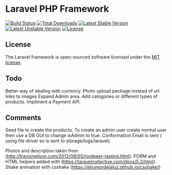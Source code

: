 # Laravel PHP Framework

[![Build Status](https://travis-ci.org/laravel/framework.svg)](https://travis-ci.org/laravel/framework)
[![Total Downloads](https://poser.pugx.org/laravel/framework/d/total.svg)](https://packagist.org/packages/laravel/framework)
[![Latest Stable Version](https://poser.pugx.org/laravel/framework/v/stable.svg)](https://packagist.org/packages/laravel/framework)
[![Latest Unstable Version](https://poser.pugx.org/laravel/framework/v/unstable.svg)](https://packagist.org/packages/laravel/framework)
[![License](https://poser.pugx.org/laravel/framework/license.svg)](https://packagist.org/packages/laravel/framework)


## License

The Laravel framework is open-sourced software licensed under the [MIT license](http://opensource.org/licenses/MIT).

## Todo

Better way of dealing with currency.
Photo upload package instead of url links to images
Expand Admin area.
Add catogories or different types of products.
Impliment a Payment API.

## Comments

Seed file to create the products.
To create an admin user create normal user then use a DB GUI to change isAdmin to true.
Conformation Email is sent ( using file driver so is sent to storage/logs/laravel).

Photos and description taken from (http://travisneilson.com/2012/08/05/rootbeer-tasting.html).
FORM and HTML helpers added with (https://laravelcollective.com/docs/5.2/html).
Shake animation with csshake (https://elrumordelaluz.github.io/csshake/)
